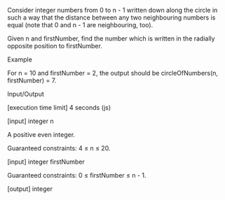 Consider integer numbers from 0 to n - 1 written down along the circle in such a way that the distance between any two neighbouring numbers is equal (note that 0 and n - 1 are neighbouring, too).

Given n and firstNumber, find the number which is written in the radially opposite position to firstNumber.

Example

For n = 10 and firstNumber = 2, the output should be
circleOfNumbers(n, firstNumber) = 7.



Input/Output

[execution time limit] 4 seconds (js)

[input] integer n

A positive even integer.

Guaranteed constraints:
4 ≤ n ≤ 20.

[input] integer firstNumber

Guaranteed constraints:
0 ≤ firstNumber ≤ n - 1.

[output] integer
